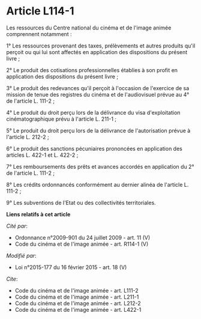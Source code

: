 # Article L114-1

Les ressources du Centre national du cinéma et de l'image animée comprennent notamment : 

1° Les ressources provenant des taxes, prélèvements et autres produits qu'il perçoit ou qui lui sont affectés en application
des dispositions du présent livre ; 

2° Le produit des cotisations professionnelles établies à son profit en application des dispositions du présent livre ; 

3° Le produit des redevances qu'il perçoit à l'occasion de l'exercice de sa mission de tenue des registres du cinéma et de
l'audiovisuel prévue au 4° de l'article L. 111-2 ; 

4° Le produit du droit perçu lors de la délivrance du visa d'exploitation cinématographique prévu à l'article L. 211-1 ; 

5° Le produit du droit perçu lors de la délivrance de l'autorisation prévue à l'article L. 212-2 ; 

6° Le produit des sanctions pécuniaires prononcées en application des articles L. 422-1 et L. 422-2 ; 

7° Les remboursements des prêts et avances accordés en application du 2° de l'article L. 111-2 ; 

8° Les crédits ordonnancés conformément au dernier alinéa de l'article L. 111-2 ; 

9° Les subventions de l'Etat ou des collectivités territoriales.

**Liens relatifs à cet article**

_Cité par_:

  - Ordonnance n°2009-901 du 24 juillet 2009 - art. 11 (V)
  - Code du cinéma et de l'image animée - art. R114-1 (V)

_Modifié par_:

  - Loi n°2015-177 du 16 février 2015 - art. 18 (V)

_Cite_:

  - Code du cinéma et de l'image animée - art. L111-2
  - Code du cinéma et de l'image animée - art. L211-1
  - Code du cinéma et de l'image animée - art. L212-2
  - Code du cinéma et de l'image animée - art. L422-1
